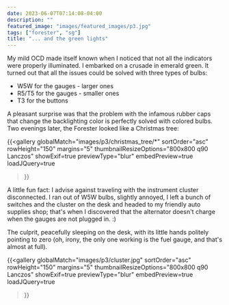 ```yaml
---
date: 2023-06-07T07:14:08-04:00
description: ""
featured_image: "images/featured_images/p3.jpg"
tags: ["forester", "sg"]
title: "... and the green lights"
---
```


My mild OCD made itself known when I noticed that not all the indicators were
properly illuminated. I embarked on a crusade in emerald green. It turned out
that all the issues could be solved with three types of bulbs:

* W5W for the gauges - larger ones
* R5/T5 for the gauges - smaller ones
* T3 for the buttons

A pleasant surprise was that the problem with the infamous rubber caps that
change the backlighting color is perfectly solved with colored bulbs. Two
evenings later, the Forester looked like a Christmas tree:

{{<gallery
    globalMatch="images/p3/christmas_tree/*"
    sortOrder="asc"
    rowHeight="150"
    margins="5"
    thumbnailResizeOptions="800x800 q90 Lanczos"
    showExif=true
    previewType="blur"
    embedPreview=true
    loadJQuery=true
>}}

A little fun fact: I advise against traveling with the instrument cluster
disconnected. I ran out of W5W bulbs, slightly annoyed, I left a bunch of
switches and the cluster on the desk and headed to my friendly auto supplies
shop; that's when I discovered that the alternator doesn't charge when the
gauges are not plugged in. :)

The culprit, peacefully sleeping on the desk, with its little hands politely
pointing to zero (oh, irony, the only one working is the fuel gauge, and that's
almost at full).

{{<gallery
    globalMatch="images/p3/cluster.jpg"
    sortOrder="asc"
    rowHeight="150"
    margins="5"
    thumbnailResizeOptions="800x800 q90 Lanczos"
    showExif=true
    previewType="blur"
    embedPreview=true
    loadJQuery=true
>}}
